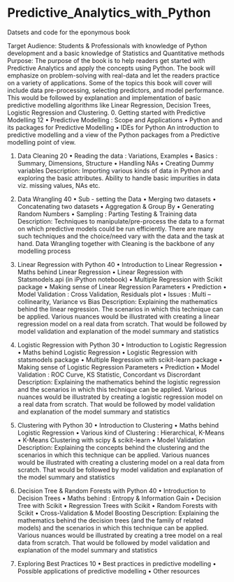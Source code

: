 # Predictive_Analytics_with_Python
Datsets and code for the eponymous book

Target Audience: Students & Professionals with knowledge of Python development and a basic knowledge of Statistics and Quantitative methods 
Purpose: The purpose of the book is to help readers get started with Predictive Analytics and apply the concepts using Python. The book will emphasize on problem-solving with real-data and let the readers practice on a variety of applications. Some of the topics this book will cover will include data pre-processing, selecting predictors, and model performance. This would be followed by explanation and implementation of basic predictive modelling algorithms like Linear Regression, Decision Trees, Logistic Regression and Clustering. 
0. Getting started with Predictive Modelling                           12
•	Predictive Modelling : Scope and Applications
•	Python and its packages for Predictive Modelling
•	IDEs for Python
An introduction to predictive modelling and a view of the Python packages from a Predictive modelling point of view. 
1. Data Cleaning                                                                            20
•	Reading the data : Variations, Examples
•	Basics : Summary, Dimensions, Structure
•	Handling NAs
•	Creating Dummy variables
Description: Importing various kinds of data in Python and exploring the basic attributes. Ability to handle basic impurities in data viz. missing values, NAs etc. 
2. Data Wrangling                                                                         40
•	Sub - setting the Data
•	Merging two datasets
•	Concatenating two datasets
•	Aggregation & Group By
•	Generating Random Numbers
•	Sampling : Parting Testing & Training data
Description: Techniques to manipulate/pre-process the data to a format on which predictive models could be run efficiently. There are many such techniques and the choice/need vary with the data and the task at hand. Data Wrangling together with Cleaning is the backbone of any modelling process

3. Linear Regression with Python                                               40
•	Introduction to Linear Regression
•	Maths behind Linear Regression
•	Linear Regression with Statsmodels.api (in iPython notebook)
•	Multiple Regression with Scikit package
•	Making sense of Linear Regression Parameters
•	Prediction 
•	Model Validation : Cross Validation, Residuals plot
•	Issues : Multi –collinearity, Variance vs Bias
Description: Explaining the mathematics behind the linear regression. The scenarios in which this technique can be applied. Various nuances would be illustrated with creating a linear regression model on a real data from scratch. That would be followed by model validation and explanation of the model summary and statistics

4. Logistic Regression with Python                                            30
•	Introduction to Logistic Regression
•	Maths behind Logistic Regression
•	Logistic Regression with statsmodels package
•	Multiple Regression with scikit-learn  package
•	Making sense of Logistic Regression Parameters
•	Prediction 
•	Model Validation : ROC Curve, KS Statistic, Concordant vs Discrordant
Description: Explaining the mathematics behind the logistic regression and the scenarios in which this technique can be applied. Various nuances would be illustrated by creating a logistic regression model on a real data from scratch. That would be followed by model validation and explanation of the model summary and statistics

5. Clustering with Python                                                           30
•	Introduction to Clustering
•	Maths behind Logistic Regression
•	Various kind of Clustering : Hierarchical, K-Means
•	K-Means Clustering with scipy & scikit-learn
•	Model Validation
Description: Explaining the concepts behind the clustering and the scenarios in which this technique can be applied. Various nuances would be illustrated with creating a clustering model on a real data from scratch. That would be followed by model validation and explanation of the model summary and statistics

6. Decision Tree & Random Forests with Python                   40
•	Introduction to Decision Trees
•	Maths behind : Entropy & Information Gain
•	Decision Tree with Scikit
•	Regression Trees with Scikit
•	Random Forests with Scikit
•	Cross-Validation & Model Boosting
Description: Explaining the mathematics behind the decision trees (and the family of related models) and the scenarios in which this technique can be applied. Various nuances would be illustrated by creating a tree model on a real data from scratch. That would be followed by model validation and explanation of the model summary and statistics
7. Exploring Best Practices                                                         10
•	Best practices in predictive modelling
•	Possible applications of predictive modelling
•	Other resources





